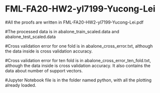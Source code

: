 # FML-FA20-HW2-yl7199-Yucong-Lei
#All the proofs are written in FML-FA20-HW2-yl7199-Yucong-Lei.pdf

#The processed data is in abalone_train_scaled.data and abalone_test_scaled.data

#Cross validation error for one fold is in abalone_cross_error.txt, although the data inside is cross validation accuracy.

#Cross validation error for ten fold is in abalone_cross_error_ten_fold.txt, although the data inside is cross validation accuracy. It also contains the data about number of support vectors.

#Jupyter Notebook file is in the folder named python, with all the plotting already loaded.
